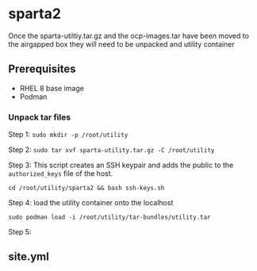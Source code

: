 # sparta2
Once the sparta-utiltiy.tar.gz and the ocp-images.tar have been moved to the airgapped box they will need to be unpacked and utility container

## Prerequisites
- RHEL 8 base image
- Podman

### Unpack tar files
Step 1: `sudo mkdir -p /root/utility`

Step 2: `sudo tar xvf sparta-utility.tar.gz -C /root/utility`

Step 3: This script creates an SSH keypair and adds the public to the `authorized_keys` file of the host.

`cd /root/utility/sparta2 && bash ssh-keys.sh`

Step 4: load the utility container onto the localhost

`sudo podman load -i /root/utility/tar-bundles/utility.tar`

Step 5:
## site.yml
